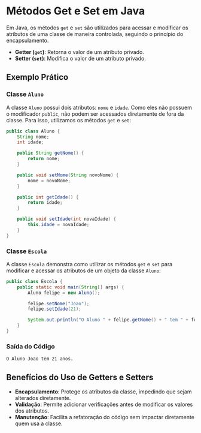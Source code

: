 # Métodos Get e Set em Java

Em Java, os métodos `get` e `set` são utilizados para acessar e modificar os atributos de uma classe de maneira controlada, seguindo o princípio do encapsulamento.  

- **Getter (`get`)**: Retorna o valor de um atributo privado.
- **Setter (`set`)**: Modifica o valor de um atributo privado.

## Exemplo Prático

### Classe `Aluno`
A classe `Aluno` possui dois atributos: `nome` e `idade`. Como eles não possuem o modificador `public`, não podem ser acessados diretamente de fora da classe. Para isso, utilizamos os métodos `get` e `set`:

```java
public class Aluno {
    String nome;
    int idade;

    public String getNome() {
        return nome;
    }

    public void setNome(String novoNome) {
        nome = novoNome;
    }

    public int getIdade() {
        return idade;
    }

    public void setIdade(int novaIdade) {
        this.idade = novaIdade;
    }
}
```

### Classe `Escola`
A classe `Escola` demonstra como utilizar os métodos `get` e `set` para modificar e acessar os atributos de um objeto da classe `Aluno`:

```java
public class Escola {
    public static void main(String[] args) {
        Aluno felipe = new Aluno();

        felipe.setNome("Joao");
        felipe.setIdade(21);

        System.out.println("O Aluno " + felipe.getNome() + " tem " + felipe.getIdade() + " anos.");
    }
}
```

### Saída do Código
```
O Aluno Joao tem 21 anos.
```

## Benefícios do Uso de Getters e Setters
- **Encapsulamento**: Protege os atributos da classe, impedindo que sejam alterados diretamente.
- **Validação**: Permite adicionar verificações antes de modificar os valores dos atributos.
- **Manutenção**: Facilita a refatoração do código sem impactar diretamente quem usa a classe.